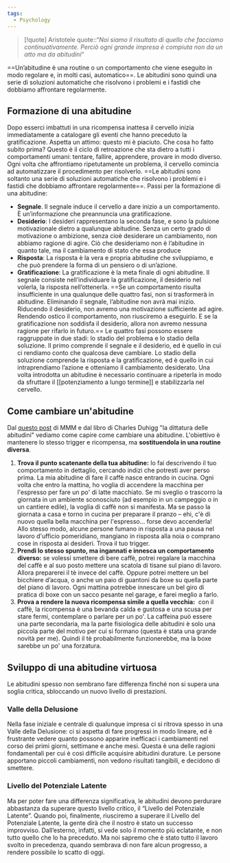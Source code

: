 ```yaml
---
tags:
  - Psychology
---
```

> [!quote] Aristotele
> quote::“*Noi siamo il risultato di quello che facciamo continuativamente. Perciò ogni grande impresa è compiuta non da un atto ma da abitudini*“

==Un’abitudine è una routine o un comportamento che viene eseguito in modo regolare e, in molti casi, automatico==. 
Le abitudini sono quindi una serie di soluzioni automatiche che risolvono i problemi e i fastidi che dobbiamo affrontare regolarmente. 

## Formazione di una abitudine

Dopo esserci imbattuti in una ricompensa inattesa il cervello inizia immediatamente a catalogare gli eventi che hanno preceduto la gratificazione. Aspetta un attimo: questo mi è piaciuto. Che cosa ho fatto subito prima?
Questo è il ciclo di retroazione che sta dietro a tutti i comportamenti umani: tentare, fallire, apprendere, provare in modo diverso.
Ogni volta che affrontiamo ripetutamente un problema, il cervello comincia ad automatizzare il procedimento per risolverlo. ==Le abitudini sono soltanto una serie di soluzioni automatiche che risolvono i problemi e i fastidi che dobbiamo affrontare regolarmente==.
Passi per la formazione di una abitudine:
* **Segnale**. Il segnale induce il cervello a dare inizio a un comportamento. È un’informazione che preannuncia una gratificazione.
* **Desiderio**: I desideri rappresentano la seconda fase, e sono la pulsione motivazionale dietro a qualunque abitudine. Senza un certo grado di motivazione o ambizione, senza cioè desiderare un cambiamento, non abbiamo ragione di agire. Ciò che desideriamo non è l’abitudine in quanto tale, ma il cambiamento di stato che essa produce
* **Risposta**: La risposta è la vera e propria abitudine che sviluppiamo, e che può prendere la forma di un pensiero o di un’azione.
* **Gratificazione**: La gratificazione è la meta finale di ogni abitudine. Il segnale consiste nell’individuare la gratificazione, il desiderio nel volerla, la risposta nell’ottenerla.
==Se un comportamento risulta insufficiente in una qualunque delle quattro fasi, non si trasformerà in abitudine. Eliminando il segnale, l’abitudine non avrà mai inizio. Riducendo il desiderio, non avremo una motivazione sufficiente ad agire. Rendendo ostico il comportamento, non riusciremo a eseguirlo. E se la gratificazione non soddisfa il desiderio, allora non avremo nessuna ragione per rifarlo in futuro.==
Le quattro fasi possono essere raggruppate in due stadi: lo stadio del problema e lo stadio della soluzione. Il primo comprende il segnale e il desiderio, ed è quello in cui ci rendiamo conto che qualcosa deve cambiare.
Lo stadio della soluzione comprende la risposta e la gratificazione, ed è quello in cui intraprendiamo l’azione e otteniamo il cambiamento desiderato.
Una volta introdotta un abitudine è necessario continuare a ripeterla in modo da sfruttare il [[potenziamento a lungo termine]] e stabilizzarla nel cervello.

## Come cambiare un'abitudine
Dal [questo post](https://www-mrmoneymustache-com.translate.goog/2013/03/19/a-lifetime-of-riches-is-it-as-simple-as-a-few-habits/?_x_tr_sl=auto&_x_tr_tl=it&_x_tr_hl=it) di MMM e dal libro di Charles Duhigg "la dittatura delle abitudini" vediamo come capire come cambiare una abitudine.
L'obiettivo è mantenere lo stesso trigger e ricompensa, ma **sostituendola in una routine diversa**.
1. **Trova il punto scatenante della tua abitudine:** lo fai descrivendo il tuo comportamento in dettaglio, cercando indizi che potresti aver perso prima. La mia abitudine di fare il caffè nasce entrando in cucina. Ogni volta che entro la mattina, ho voglia di accendere la macchina per l'espresso per fare un po' di latte macchiato. Se mi sveglio o trascorro la giornata in un ambiente sconosciuto (ad esempio in un campeggio o in un cantiere edile), la voglia di caffè non si manifesta. Ma se passo la giornata a casa e torno in cucina per preparare il pranzo – ehi, c'è di nuovo quella bella macchina per l'espresso... forse devo accenderla! Allo stesso modo, alcune persone fumano in risposta a una pausa nel lavoro d'ufficio pomeridiano, mangiano in risposta alla noia o comprano cose in risposta ai desideri. Trova il tuo trigger.
2. **Prendi lo stesso spunto, ma ingannati e innesca un comportamento diverso:** se volessi smettere di bere caffè, potrei regalare la macchina del caffè e al suo posto mettere una scatola di tisane sul piano di lavoro. Allora preparerei il tè invece del caffè. Oppure potrei mettere un bel bicchiere d’acqua, o anche un paio di guantoni da boxe su quella parte del piano di lavoro. Ogni mattina potrebbe innescare un bel giro di pratica di boxe con un sacco pesante nel garage, e farei meglio a farlo.
3. **Prova a rendere la nuova ricompensa simile a quella vecchia:**  con il caffè, la ricompensa è una bevanda calda e gustosa e una scusa per stare fermi, contemplare o parlare per un po'. La caffeina può essere una parte secondaria, ma la parte fisiologica delle abitudini è solo una piccola parte del motivo per cui si formano (questa è stata una grande novità per me). Quindi il tè probabilmente funzionerebbe, ma la boxe sarebbe un po' una forzatura.


## Sviluppo di una abitudine virtuosa

Le abitudini spesso non sembrano fare differenza finché non si supera una soglia critica, sbloccando un nuovo livello di prestazioni.

### Valle della Delusione
Nella fase iniziale e centrale di qualunque impresa ci si ritrova spesso in una Valle della Delusione: ci si aspetta di fare progressi in modo lineare, ed è frustrante vedere quanto possono apparire inefficaci i cambiamenti nel corso dei primi giorni, settimane e anche mesi. 
Questa è una delle ragioni fondamentali per cui è così difficile acquisire abitudini durature. Le persone apportano piccoli cambiamenti, non vedono risultati tangibili, e decidono di smettere.
### Livello del Potenziale Latente
Ma per poter fare una differenza significativa, le abitudini devono perdurare abbastanza da superare questo livello critico, il “Livello del Potenziale Latente”. 
Quando poi, finalmente, riusciremo a superare il Livello del Potenziale Latente, la gente dirà che il nostro è stato un successo improvviso.
Dall’esterno, infatti, si vede solo il momento più eclatante, e non tutto quello che lo ha preceduto. Ma noi sapremo che è stato tutto il lavoro svolto in precedenza, quando sembrava di non fare alcun progresso, a rendere possibile lo scatto di oggi. 


